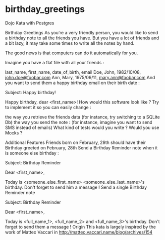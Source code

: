 # birthday_greetings
Dojo Kata with Postgres

Birthday Greetings
As you’re a very friendly person, you would like to send a birthday note to all the friends you have. But you have a lot of friends and a bit lazy, it may take some times to write all the notes by hand.

The good news is that computers can do it automatically for you.

Imagine you have a flat file with all your friends :

 last_name, first_name, date_of_birth, email
 Doe, John, 1982/10/08, john.doe@foobar.com
 Ann, Mary, 1975/09/11, mary.ann@foobar.com
And you want to send them a happy birthday email on their birth date :

 Subject: Happy birthday!

 Happy birthday, dear <first_name>!
How would this software look like ? Try to implement it so you can easily change :

the way you retrieve the friends data (for instance, try switching to a SQLite Db)
the way you send the note : (for instance, imagine you want to send SMS instead of emails)
What kind of tests would you write ? Would you use Mocks ?

Additional Features
Friends born on February, 29th should have their Birthday greeted on February, 28th
Send a Birthday Reminder note when it is someone else birthday :

  Subject: Birthday Reminder

  Dear <first_name>,

  Today is <someone_else_first_name> <someone_else_last_name>'s birthday.
  Don't forget to send him a message !
Send a single Birthday Reminder note

  Subject: Birthday Reminder

  Dear <first_name>,

  Today is <full_name_1>, <full_name_2> and <full_name_3>'s birthday.
  Don't forget to send them a message !
Origin
This kata is largely inspired by the work of Matteo Vaccari in http://matteo.vaccari.name/blog/archives/154

